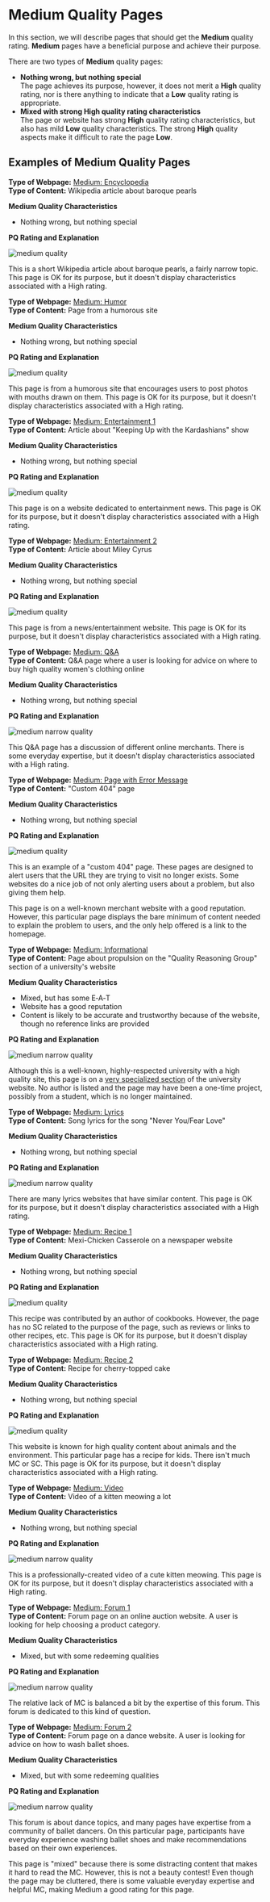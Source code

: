 # Medium Quality Pages

In this section, we will describe pages that should get the **Medium** quality rating. **Medium** pages have a beneficial purpose and achieve their purpose.

There are two types of **Medium** quality pages:

- **Nothing wrong, but nothing special**  
The page achieves its purpose, however, it does not merit a **High** quality rating, nor is there anything to indicate that a **Low** quality rating is appropriate.
- **Mixed with strong High quality rating characteristics**  
The page or website has strong **High** quality rating characteristics, but also has mild **Low** quality characteristics. The strong **High** quality aspects make it difficult to rate the page **Low**.

## Examples of Medium Quality Pages

<div class="examples">
<div class="example">

**Type of Webpage:** [Medium: Encyclopedia](https://guidelines.raterhub.com/images/PQ.2.4.8.jpg)  
**Type of Content:** Wikipedia article about baroque pearls

<div class="results">
<div class="result">

**Medium Quality Characteristics**

- Nothing wrong, but nothing special

</div>
<div class="result">

**PQ Rating and Explanation**

![medium quality][m]

This is a short Wikipedia article about baroque pearls, a fairly narrow topic. This page is OK for its purpose, but it doesn't display characteristics associated with a High rating.

</div>
</div>
</div>
<div class="example">

**Type of Webpage:** [Medium: Humor](https://guidelines.raterhub.com/images/PQ.2.1.7.jpg)  
**Type of Content:** Page from a humorous site

<div class="results">
<div class="result">

**Medium Quality Characteristics**

- Nothing wrong, but nothing special

</div>
<div class="result">

**PQ Rating and Explanation**

![medium quality][m]

This page is from a humorous site that encourages users to post photos with mouths drawn on them. This page is OK for its purpose, but it doesn't display characteristics associated with a High rating.

</div>
</div>
</div>
<div class="example">

**Type of Webpage:** [Medium: Entertainment 1](https://guidelines.raterhub.com/images/kuwtk-recap.jpg)  
**Type of Content:** Article about "Keeping Up with the Kardashians" show

<div class="results">
<div class="result">

**Medium Quality Characteristics**

- Nothing wrong, but nothing special

</div>
<div class="result">

**PQ Rating and Explanation**

![medium quality][m]

This page is on a website dedicated to entertainment news. This page is OK for its purpose, but it doesn't display characteristics associated with a High rating.

</div>
</div>
</div>
<div class="example">

**Type of Webpage:** [Medium: Entertainment 2](https://guidelines.raterhub.com/images/Miley4.jpg)  
**Type of Content:** Article about Miley Cyrus

<div class="results">
<div class="result">

**Medium Quality Characteristics**

- Nothing wrong, but nothing special

</div>
<div class="result">

**PQ Rating and Explanation**

![medium quality][m]

This page is from a news/entertainment website. This page is OK for its purpose, but it doesn't display characteristics associated with a High rating.

</div>
</div>
</div>
<div class="example">

**Type of Webpage:** [Medium: Q&A](https://guidelines.raterhub.com/images/WomensClothing.jpg)  
**Type of Content:** Q&A page where a user is looking for advice on where to buy high quality women's clothing online

<div class="results">
<div class="result">

**Medium Quality Characteristics**

- Nothing wrong, but nothing special

</div>
<div class="result">

**PQ Rating and Explanation**

![medium narrow quality][m-n]

This Q&A page has a discussion of different online merchants. There is some everyday expertise, but it doesn't display characteristics associated with a High rating.

</div>
</div>
</div>
<div class="example">

**Type of Webpage:** [Medium: Page with Error Message](https://guidelines.raterhub.com/images/PQ.3.6.6.jpg)  
**Type of Content:** "Custom 404" page

<div class="results">
<div class="result">

**Medium Quality Characteristics**

- Nothing wrong, but nothing special

</div>
<div class="result">

**PQ Rating and Explanation**

![medium quality][m]

This is an example of a "custom 404" page. These pages are designed to alert users that the URL they are trying to visit no longer exists. Some websites do a nice job of not only alerting users about a problem, but also giving them help.

This page is on a well-known merchant website with a good reputation. However, this particular page displays the bare minimum of content needed to explain the problem to users, and the only help offered is a link to the homepage.

</div>
</div>
</div>
<div class="example">

**Type of Webpage:** [Medium: Informational](https://guidelines.raterhub.com/images/Propulsion.jpg)  
**Type of Content:** Page about propulsion on the "Quality Reasoning Group" section of a university's website

<div class="results">
<div class="result">

**Medium Quality Characteristics**

- Mixed, but has some E‑A‑T
- Website has a good reputation
- Content is likely to be accurate and trustworthy because of the website, though no reference links are provided

</div>
<div class="result">

**PQ Rating and Explanation**

![medium narrow quality][m-n]

Although this is a well-known, highly-respected university with a high quality site, this page is on a [very specialized section](https://guidelines.raterhub.com/images/NorthwesternQRG.jpg) of the university website. No author is listed and the page may have been a one-time project, possibly from a student, which is no longer maintained.

</div>
</div>
</div>
<div class="example">

**Type of Webpage:** [Medium: Lyrics](https://guidelines.raterhub.com/images/songlyricspage.jpg)  
**Type of Content:** Song lyrics for the song "Never You/Fear Love"

<div class="results">
<div class="result">

**Medium Quality Characteristics**

- Nothing wrong, but nothing special

</div>
<div class="result">

**PQ Rating and Explanation**

![medium narrow quality][m-n]

There are many lyrics websites that have similar content. This page is OK for its purpose, but it doesn't display characteristics associated with a High rating.

</div>
</div>
</div>
<div class="example">

**Type of Webpage:** [Medium: Recipe 1](https://guidelines.raterhub.com/images/MexiChicken.jpg)  
**Type of Content:** Mexi-Chicken Casserole on a newspaper website

<div class="results">
<div class="result">

**Medium Quality Characteristics**

- Nothing wrong, but nothing special

</div>
<div class="result">

**PQ Rating and Explanation**

![medium quality][m]

This recipe was contributed by an author of cookbooks. However, the page has no SC related to the purpose of the page, such as reviews or links to other recipes, etc. This page is OK for its purpose, but it doesn't display characteristics associated with a High rating.

</div>
</div>
</div>
<div class="example">

**Type of Webpage:** [Medium: Recipe 2](https://guidelines.raterhub.com/images/CherryToppedCake.jpg)  
**Type of Content:** Recipe for cherry-topped cake

<div class="results">
<div class="result">

**Medium Quality Characteristics**

- Nothing wrong, but nothing special

</div>
<div class="result">

**PQ Rating and Explanation**

![medium quality][m]

This website is known for high quality content about animals and the environment. This particular page has a recipe for kids. There isn't much MC or SC. This page is OK for its purpose, but it doesn't display characteristics associated with a High rating.

</div>
</div>
</div>
<div class="example">

**Type of Webpage:** [Medium: Video](https://guidelines.raterhub.com/images/KittyVideo.jpg)  
**Type of Content:** Video of a kitten meowing a lot

<div class="results">
<div class="result">

**Medium Quality Characteristics**

- Nothing wrong, but nothing special

</div>
<div class="result">

**PQ Rating and Explanation**

![medium narrow quality][m-n]

This is a professionally-created video of a cute kitten meowing. This page is OK for its purpose, but it doesn't display characteristics associated with a High rating.

</div>
</div>
</div>
<div class="example">

**Type of Webpage:** [Medium: Forum 1](https://guidelines.raterhub.com/images/Forum1.jpg)  
**Type of Content:** Forum page on an online auction website. A user is looking for help choosing a product category.

<div class="results">
<div class="result">

**Medium Quality Characteristics**

- Mixed, but with some redeeming qualities

</div>
<div class="result">

**PQ Rating and Explanation**

![medium narrow quality][m-n]

The relative lack of MC is balanced a bit by the expertise of this forum. This forum is dedicated to this kind of question.

</div>
</div>
</div>
<div class="example">

**Type of Webpage:** [Medium: Forum 2](https://guidelines.raterhub.com/images/WashBalletShoes.jpg)  
**Type of Content:** Forum page on a dance website. A user is looking for advice on how to wash ballet shoes.

<div class="results">
<div class="result">

**Medium Quality Characteristics**

- Mixed, but with some redeeming qualities

</div>
<div class="result">

**PQ Rating and Explanation**

![medium narrow quality][m-n]

This forum is about dance topics, and many pages have expertise from a community of ballet dancers. On this particular page, participants have everyday experience washing ballet shoes and make recommendations based on their own experiences.

This page is "mixed" because there is some distracting content that makes it hard to read the MC. However, this is not a beauty contest! Even though the page may be cluttered, there is some valuable everyday expertise and helpful MC, making Medium a good rating for this page.

</div>
</div>
</div>
</div>

[m]: ../images/medium.jpg
[m-n]: ../images/medium-narrow.jpg
